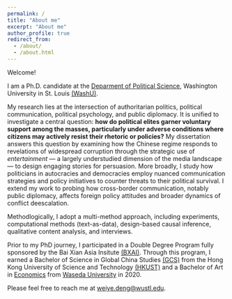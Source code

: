 ```yaml
---
permalink: /
title: "About me"
excerpt: "About me"
author_profile: true
redirect_from: 
  - /about/
  - /about.html
---
```


Welcome! 

I am a Ph.D. candidate at the [Deparment of Political Science](https://polisci.wustl.edu/), Washington University in St. Louis [(WashU)](https://wustl.edu/).

My research lies at the intersection of authoritarian politics, political communication, political psychology, and public diplomacy. It is unified to investigate a central question: **how do political elites garner voluntary support among the masses, particularly under adverse conditions where citizens may actively resist their rhetoric or policies?** My dissertation answers this question by examining how the Chinese regime responds to revelations of widespread corruption through the strategic use of _entertainment_ — a largely understudied dimension of the media landscape — to design engaging stories for persuasion. More broadly, I study how politicians in autocracies and democracies employ nuanced communication strategies and policy initiatives to counter threats to their political survival. I extend my work to probing how cross-border communication, notably public diplomacy, affects foreign policy attitudes and broader dynamics of conflict deescalation.

Methodlogically, I adopt a multi-method approach, including experiments, computational methods (text-as-data), design-based causal inference, qualitative content analysis, and interviews.

Prior to my PhD journey, I participated in a Double Degree Program fully sponsored by the Bai Xian Asia Insitute [(BXAI)](https://www.bxai.org/). Through this program, I earned a Bachelor of Science in Global China Studies [(GCS)](https://www.shss.ust.hk/ug/major/gcs/) from the Hong Kong University of Science and Technology [(HKUST)](https://hkust.edu.hk/) and a Bachelor of Art in [Economics](https://www.waseda.jp/fpse/pse/en/) from [Waseda University](https://www.waseda.jp/top/en/) in 2020.

Please feel free to reach me at [weiye.deng@wustl.edu](weiye.deng@wustl.edu).
